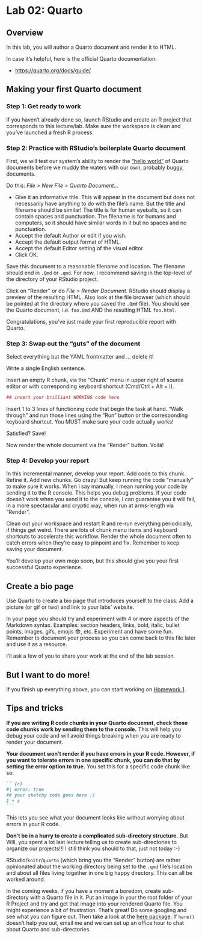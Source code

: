 # Lab 02: Quarto


## Overview

In this lab, you will author a Quarto document and render it to HTML.

In case it’s helpful, here is the official Quarto documentation:

- <https://quarto.org/docs/guide/>

## Making your first Quarto document

### Step 1: Get ready to work

If you haven’t already done so, launch RStudio and create an R project
that corresponds to this lecture/lab. Make sure the workspace is clean
and you’ve launched a fresh R process.

### Step 2: Practice with RStudio’s boilerplate Quarto document

First, we will test our system’s ability to render the [“hello
world”](http://en.wikipedia.org/wiki/%22Hello,_world!%22_program) of
Quarto documents before we muddy the waters with our own, probably
buggy, documents.

Do this: *File \> New File \> Quarto Document…*

- Give it an informative title. This will appear in the document but
  does not necessarily have anything to do with the file’s name. But the
  title and filename should be similar! The title is for human eyeballs,
  so it can contain spaces and punctuation. The filename is for humans
  and computers, so it should have similar words in it but no spaces and
  no punctuation.
- Accept the default Author or edit if you wish.
- Accept the default output format of HTML.
- Accept the default Editor setting of the visual editor
- Click OK.

Save this document to a reasonable filename and location. The filename
should end in `.Qmd` or `.qmd`. For now, I recommend saving in the
top-level of the directory of your RStudio project.

Click on “Render” or do *File \> Render Document*. RStudio should
display a preview of the resulting HTML. Also look at the file browser
(which should be pointed at the directory where you saved the `.Qmd`
file). You should see the Quarto document, i.e. `foo.Qmd` AND the
resulting HTML `foo.html`.

Congratulations, you’ve just made your first reproducible report with
Quarto.

### Step 3: Swap out the “guts” of the document

Select everything but the YAML frontmatter and … delete it!

Write a single English sentence.

Insert an empty R chunk, via the “Chunk” menu in upper right of source
editor or with corresponding keyboard shortcut (Cmd/Ctrl + Alt + I).

``` r
## insert your brilliant WORKING code here
```

Insert 1 to 3 lines of functioning code that begin the task at hand.
“Walk through” and run those lines using the “Run” button or the
corresponding keyboard shortcut. You MUST make sure your code actually
works!

Satisfied? Save!

Now render the whole document via the “Render” button. Voilà!

### Step 4: Develop your report

In this incremental manner, develop your report. Add code to this chunk.
Refine it. Add new chunks. Go crazy! But keep running the code
“manually” to make sure it works. When I say manually, I mean running
your code by sending it to the R console. This helps you debug problems.
If your code doesn’t work when you send it to the console, I can
guarantee you it will fail, in a more spectacular and cryptic way, when
run at arms-length via “Render”.

Clean out your workspace and restart R and re-run everything
periodically, if things get weird. There are lots of chunk menu items
and keyboard shortcuts to accelerate this workflow. Render the whole
document often to catch errors when they’re easy to pinpoint and fix.
Remember to keep saving your document.

You’ll develop your own mojo soon, but this should give you your first
successful Quarto experience.

## Create a bio page

Use Quarto to create a bio page that introduces yourself to the class.
Add a picture (or gif or two) and link to your labs’ website.

In your page you should try and experiment with 4 or more aspects of the
Markdown syntax. Examples: section headers, links, bold, italic, bullet
points, images, gifs, emojis 😎, etc. Experiment and have some fun.
Remember to document your process so you can come back to this file
later and use it as a resource.

I’ll ask a few of you to share your work at the end of the lab session.

## But I want to do more!

If you finish up everything above, you can start working on [Homework
1](hw-01.md).

## Tips and tricks

**If you are writing R code chunks in your Quarto docuemnt, check those
code chunks work by sending them to the console.** This will help you
debug your code and will avoid things breaking when you are ready to
render your document.

**Your document won’t render if you have errors in your R code. However,
if you want to tolerate errors in one specific chunk, you can do that by
setting the error option to true.** You set this for a specific code
chunk like so:

```` markdown
```{r}
#| error: true
## your sketchy code goes here ;) 
1 + z
```
````

This lets you see what your document looks like without worrying about
errors in your R code.

**Don’t be in a hurry to create a complicated sub-directory structure.**
But Will, you spent a lot last lecture telling us to create
sub-directories to organize our projects!!! I still think you should to
that, just not today :-)

RStudio/`knitr`/`quarto` (which bring you the “Render” button) are
rather opinionated about the working directory being set to the `.qmd`
file’s location and about all files living together in one big happy
directory. This can all be worked around.

In the coming weeks, if you have a moment a boredom, create
sub-directory with a Quarto file in it. Put an image in your the root
folder of your R Project and try and get that image into your rendered
Quarto file. You might experience a bit of frustration. That’s great! Do
some googling and see what you can figure out. Then take a look at the
[here package](https://here.r-lib.org/). If `here()` doesn’t help you
out, email me and we can set up an office hour to chat about Quarto and
sub-directories.
